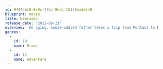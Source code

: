```yaml
---
id: 9444ab18-8e9c-47bc-8edc-15128eade5e0
blueprint: movie
title: Nebraska
release_date: '2013-09-21'
overview: 'An aging, booze-addled father takes a trip from Montana to Nebraska with his estranged son in order to claim what he believes to be a million-dollar sweepstakes prize.'
genres:
  -
    id: 18
    name: Drama
  -
    id: 12
    name: Adventure
---
```

